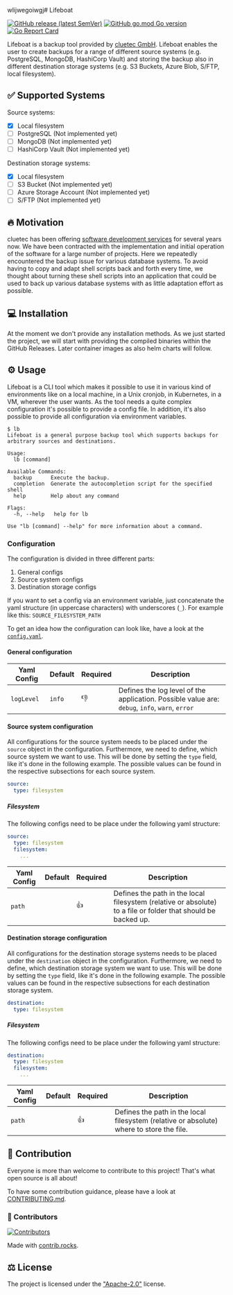 wlijwegoiwgj# Lifeboat

[![GitHub release (latest SemVer)](https://img.shields.io/github/v/release/cluetec/lifeboat)](https://github.com/cluetec/lifeboat/releases)
[![GitHub go.mod Go version](https://img.shields.io/github/go-mod/go-version/cluetec/lifeboat)](go.sum)
[![Go Report Card](https://goreportcard.com/badge/github.com/cluetec/lifeboat)](https://goreportcard.com/report/github.com/cluetec/lifeboat)

Lifeboat is a backup tool provided by [cluetec GmbH](https://cluetec.de). Lifeboat enables the user to create backups
for a range of different source systems (e.g. PostgreSQL, MongoDB, HashiCorp Vault) and storing the backup also in
different destination storage systems (e.g. S3 Buckets, Azure Blob, S/FTP, local filesystem).

## ✅ Supported Systems

Source systems:

- [x] Local filesystem
- [ ] PostgreSQL (Not implemented yet)
- [ ] MongoDB (Not implemented yet)
- [ ] HashiCorp Vault (Not implemented yet)

Destination storage systems:

- [x] Local filesystem
- [ ] S3 Bucket (Not implemented yet)
- [ ] Azure Storage Account (Not implemented yet)
- [ ] S/FTP (Not implemented yet)

## 🔥 Motivation

cluetec has been offering [software development services](https://www.cluetec.de/development/digitale-transformation/)
for several years now. We have been contracted with the implementation and initial operation of the software for a large
number of projects. Here we repeatedly encountered the backup issue for various database systems. To avoid having to
copy and adapt shell scripts back and forth every time, we thought about turning these shell scripts into an application
that could be used to back up various database systems with as little adaptation effort as possible.

## 💻 Installation

At the moment we don't provide any installation methods. As we just started the project, we will start with providing
the compiled binaries within the GitHub Releases. Later container images as also helm charts will follow.

## ⚙️ Usage

Lifeboat is a CLI tool which makes it possible to use it in various kind of environments like on a local machine, in a
Unix cronjob, in Kubernetes, in a VM, wherever the user wants. As the tool needs a quite complex configuration it's
possible to provide a config file. In addition, it's also possible to provide all configuration via environment
variables.

```shell
$ lb
Lifeboat is a general purpose backup tool which supports backups for arbitrary sources and destinations.

Usage:
  lb [command]

Available Commands:
  backup      Execute the backup.
  completion  Generate the autocompletion script for the specified shell
  help        Help about any command

Flags:
  -h, --help   help for lb

Use "lb [command] --help" for more information about a command.
```

### Configuration

The configuration is divided in three different parts:

1. General configs
2. Source system configs
3. Destination storage configs

If you want to set a config via an environment variable, just concatenate the yaml structure (in uppercase characters)
with underscores (`_`). For example like this: `SOURCE_FILESYSTEM_PATH`

To get an idea how the configuration can look like, have a look at the [`config.yaml`](./config.yaml).

#### General configuration

| Yaml Config | Default | Required | Description                                                                                    |
|-------------|---------|----------|------------------------------------------------------------------------------------------------|
| `logLevel`  | `info`  | 👎       | Defines the log level of the application. Possible value are: `debug`, `info`, `warn`, `error` |

#### Source system configuration

All configurations for the source system needs to be placed under the `source` object in the configuration.
Furthermore, we need to define, which source system we want to use. This will be done by setting the `type` field, like
it's done in the following example. The possible values can be found in the respective subsections for each source
system.

```yaml
source:
  type: filesystem
```

##### Filesystem

The following configs need to be place under the following yaml structure:

```yaml
source:
  type: filesystem
  filesystem:
    ...
```

| Yaml Config | Default | Required | Description                                                                                                  |
|-------------|---------|----------|--------------------------------------------------------------------------------------------------------------|
| `path`      |         | 👍       | Defines the path in the local filesystem (relative or absolute) to a file or folder that should be backed up. |

#### Destination storage configuration

All configurations for the destination storage systems needs to be placed under the `destination` object in the
configuration. Furthermore, we need to define, which destination storage system we want to use. This will be done by
setting the `type` field, like it's done in the following example. The possible values can be found in the respective
subsections for each destination storage system.

```yaml
destination:
  type: filesystem
```

##### Filesystem

The following configs need to be place under the following yaml structure:

```yaml
destination:
  type: filesystem
  filesystem:
    ...
```

| Yaml Config | Default | Required | Description                                                                              |
|-------------|---------|----------|------------------------------------------------------------------------------------------|
| `path`      |         | 👍       | Defines the path in the local filesystem (relative or absolute) where to store the file. |

## 🤝 Contribution

Everyone is more than welcome to contribute to this project! That's what open source is all about!

To have some contribution guidance, please have a look at [CONTRIBUTING.md](CONTRIBUTING.md).

### 👥 Contributors

<a title="Contributors" href="https://github.com/cluetec/lifeboat/graphs/contributors">
  <img alt="Contributors" src="https://contrib.rocks/image?repo=cluetec/lifeboat" />
</a>

Made with [contrib.rocks](https://contrib.rocks).

## ⚖️ License

The project is licensed under the ["Apache-2.0"](./LICENSE) license.
